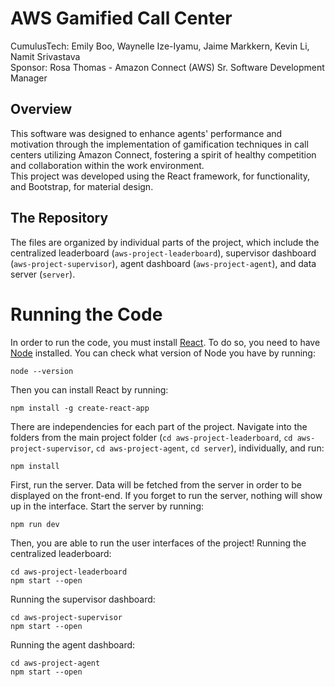 # AWS Gamified Call Center
CumulusTech: Emily Boo, Waynelle Ize-Iyamu, Jaime Markkern, Kevin Li, Namit Srivastava<br />
Sponsor: Rosa Thomas - Amazon Connect (AWS) Sr. Software Development Manager

## Overview
This software was designed to enhance agents' performance and motivation through the implementation of gamification techniques in call centers utilizing Amazon Connect, fostering a spirit of healthy competition and collaboration within the work environment.<br />
This project was developed using the React framework, for functionality, and Bootstrap, for material design.

## The Repository
The files are organized by individual parts of the project, which include the centralized leaderboard (`aws-project-leaderboard`), supervisor dashboard (`aws-project-supervisor`), agent dashboard (`aws-project-agent`), and data server (`server`).

# Running the Code
In order to run the code, you must install [React](https://react.dev). To do so, you need to have [Node](https://nodejs.org/en/download/package-manager) installed. You can check what version of Node you have by running:
```
node --version
```
Then you can install React by running:
```
npm install -g create-react-app
```
There are independencies for each part of the project. Navigate into the folders from the main project folder (`cd aws-project-leaderboard`, `cd aws-project-supervisor`, `cd aws-project-agent`, `cd server`), individually, and run:
```
npm install
```
First, run the server. Data will be fetched from the server in order to be displayed on the front-end. If you forget to run the server, nothing will show up in the interface. Start the server by running:
```
npm run dev
```
Then, you are able to run the user interfaces of the project!
Running the centralized leaderboard:
```
cd aws-project-leaderboard
npm start --open
```
Running the supervisor dashboard:
```
cd aws-project-supervisor
npm start --open
```
Running the agent dashboard:
```
cd aws-project-agent
npm start --open
```
